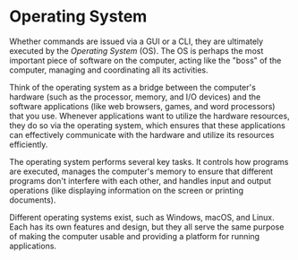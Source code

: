 # Operating System

Whether commands are issued via a GUI or a CLI, they are ultimately executed by the _Operating System_ (OS). The OS is perhaps the most important piece of software on the computer, acting like the "boss" of the computer, managing and coordinating all its activities.

Think of the operating system as a bridge between the computer's hardware (such as the processor, memory, and I/O devices) and the software applications (like web browsers, games, and word processors) that you use. Whenever applications want to utilize the hardware resources, they do so via the operating system, which ensures that these applications can effectively communicate with the hardware and utilize its resources efficiently.

The operating system performs several key tasks. It controls how programs are executed, manages the computer's memory to ensure that different programs don't interfere with each other, and handles input and output operations (like displaying information on the screen or printing documents).

Different operating systems exist, such as Windows, macOS, and Linux. Each has its own features and design, but they all serve the same purpose of making the computer usable and providing a platform for running applications.

